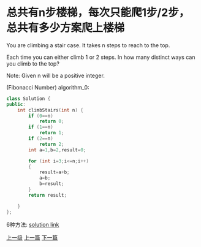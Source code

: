 # 总共有n步楼梯，每次只能爬1步/2步，总共有多少方案爬上楼梯


You are climbing a stair case. It takes n steps to reach to the top.

Each time you can either climb 1 or 2 steps. In how many distinct ways can you climb to the top?

Note: Given n will be a positive integer.


(Fibonacci Number)  algorithm_0:
```c++
class Solution {
public:
    int climbStairs(int n) {
        if (0==n)
            return 0;
        if (1==n)
            return 1;
        if (2==n)
            return 2;
        int a=1,b=2,result=0;

        for (int i=3;i<=n;i++)
        {
            result=a+b;
            a=b;
            b=result;
        }
        return result;

    }
};
```

6种方法:
[solution link](https://leetcode.com/problems/climbing-stairs/solution/)







[上一级](base.md)
[上一篇](add_two_numbers.md)
[下一篇](count_and_say.md)
